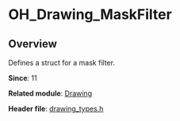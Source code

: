 # OH_Drawing_MaskFilter

## Overview

Defines a struct for a mask filter.

**Since**: 11

**Related module**: [Drawing](capi-drawing.md)

**Header file**: [drawing_types.h](capi-drawing-types-h.md)

